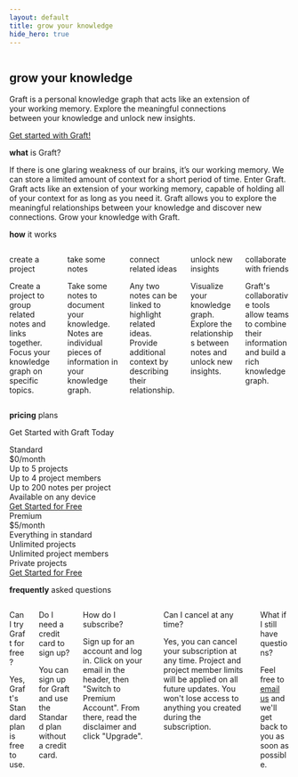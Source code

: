 ```yaml
---
layout: default
title: grow your knowledge
hide_hero: true
---
```


<section class="hero is-medium is-bold is-primary index-hero">
    <div class="hero-body">
        <div class="container">
            <div class="columns is-vcentered has-text-centered-mobile">
                <div class="column is-6">
                    <div class="is-size-4">
                        <h1 class="title is-spaced is-2 has-text-weight-light">
                            <strong class="has-text-weight-medium">grow</strong> your knowledge
                        </h1>
                        <p class="subtitle">
                            Graft is a personal knowledge graph that acts like an
                            extension of your working memory. Explore the
                            meaningful connections between your knowledge and
                            unlock new insights.
                        </p>
                        <a href="https://www.graftapp.co" class="button is-link is-inverted is-large" target="_blank">
                            Get started with Graft!
                        </a>
                    </div>
                </div>
                <div class="column is-6 is-hidden-mobile">
                    <div class="box">
                        <figure class="image is-16by9">
                            <img src="{{site_url}}/assets/images/graph.png" />
                        </figure>
                    </div>
                </div>
            </div>
        </div>
    </div>
</section>

<section class="hero is-white">
    <div class="hero-body">
        <div class="container">
            <p class="title has-text-primary has-text-centered has-text-weight-normal">
                <strong class="has-text-weight-bold">what</strong> is Graft?
            </p>
            <p class="is-size-4">
                If there is one glaring weakness of our brains, it’s our working memory.
                We can store a limited amount of context for a short period of time. Enter
                Graft. Graft acts like an extension of your working memory, capable of
                holding all of your context for as long as you need it. Graft allows you
                to explore the meaningful relationships between your knowledge and discover
                new connections. Grow your knowledge with Graft.
            </p>
        </div>
    </div>
</section>

<section class="hero has-text-primary">
    <div class="hero-body">
        <div class="container">
            <p class="title has-text-primary has-text-centered has-text-weight-normal">
                <strong class="has-text-weight-bold">how</strong> it works
            </p>
            <div class="columns is-multiline is-centered">
                <div class="column is-4 has-text-centered p-4 mb-4">
                    <div class="icon callout-icon">
                        <i class="fas fa-object-group fa-4x"></i>
                    </div>
                    <p class="title is-5 has-text-primary">create a project</p>
                    <div class="content">
                        <p>
                            Create a project to group related notes and links
                            together. Focus your knowledge graph on specific
                            topics.
                        </p>
                    </div>
                </div>
                <div class="column is-4 has-text-centered p-4 mb-4">
                    <div class="icon callout-icon">
                        <i class="fas fa-pen-fancy fa-4x"></i>
                    </div>
                    <p class="title is-5 has-text-primary">take some notes</p>
                    <div class="content">
                        <p>
                            Take some notes to document your knowledge. Notes
                            are individual pieces of information in your knowledge
                            graph.
                        </p>
                    </div>
                </div>
                <div class="column is-4 has-text-centered p-4 mb-4">
                    <div class="icon callout-icon">
                        <i class="fas fa-link fa-4x"></i>
                    </div>
                    <p class="title is-5 has-text-primary">connect related ideas</p>
                    <div class="content">
                        <p>
                            Any two notes can be linked to highlight related
                            ideas. Provide additional context by describing their
                            relationship.
                        </p>
                    </div>
                </div>
                <div class="column is-4 has-text-centered p-4 mb-4">
                    <div class="icon callout-icon">
                        <i class="fas fa-lightbulb fa-4x"></i>
                    </div>
                    <p class="title is-5 has-text-primary">unlock new insights</p>
                    <div class="content">
                        <p>
                            Visualize your knowledge graph. Explore the relationships
                            between notes and unlock new insights.
                        </p>
                    </div>
                </div>
                <div class="column is-4 has-text-centered p-4 mb-4">
                    <div class="icon callout-icon">
                        <i class="fas fa-users fa-4x"></i>
                    </div>
                    <p class="title is-5 has-text-primary">collaborate with friends</p>
                    <div class="content">
                        <p>
                            Graft's collaborative tools allow teams to combine
                            their information and build a rich knowledge graph.
                        </p>
                    </div>
                </div>
            </div>
        </div>
    </div>
</section>

<section class="hero is-white">
    <div class="hero-body">
        <div class="container">
            <p class="title is-spaced has-text-primary has-text-centered has-text-weight-normal">
                <strong class="has-text-weight-bold">pricing</strong> plans
            </p>
            <p class="subtitle has-text-centered">
                Get Started with Graft Today
            </p>
            <div>
                <div class="pricing-table">
                    <div class="pricing-plan">
                        <div class="plan-header">Standard</div>
                        <div class="plan-price"><span class="plan-price-amount"><span class="plan-price-currency">$</span>0</span>/month</div>
                        <div class="plan-items">
                            <div class="plan-item">Up to 5 projects</div>
                            <div class="plan-item">Up to 4 project members</div>
                            <div class="plan-item">Up to 200 notes per project</div>
                            <div class="plan-item">Available on any device</div>
                        </div>
                        <div class="plan-footer">
                            <a href="https://www.graftapp.co" class="button" target="_blank">
                                Get Started for Free
                            </a>
                        </div>
                    </div>
                    <div class="pricing-plan is-primary">
                        <div class="plan-header">Premium</div>
                        <div class="plan-price"><span class="plan-price-amount"><span class="plan-price-currency">$</span>5</span>/month</div>
                        <div class="plan-items">
                            <div class="plan-item">Everything in standard</div>
                            <div class="plan-item">Unlimited projects</div>
                            <div class="plan-item">Unlimited project members</div>
                            <div class="plan-item">Private projects</div>
                        </div>
                        <div class="plan-footer">
                            <a href="https://www.graftapp.co" class="button" target="_blank">
                                Get Started for Free
                            </a>
                        </div>
                    </div>
                </div>
            </div>
        </div>
    </div>
</section>

<section class="hero">
    <div class="hero-body">
        <div class="container has-text-centered">
            <p class="title is-spaced has-text-primary has-text-centered has-text-weight-normal">
                <strong class="has-text-weight-bold">frequently</strong> asked questions
            </p>
            <div class="columns is-multiline is-centered">
                <div class="column is-6 has-text-centered p-4 mb-4">
                    <p class="title is-5 has-text-primary">
                        Can I try Graft for free?
                    </p>
                    <div class="content">
                        <p>
                            Yes, Graft's Standard plan is free to use.
                        </p>
                    </div>
                </div>
                <div class="column is-6 has-text-centered p-4 mb-4">
                    <p class="title is-5 has-text-primary">
                        Do I need a credit card to sign up?
                    </p>
                    <div class="content">
                        <p>
                            You can sign up for Graft and use the Standard plan
                            without a credit card.
                        </p>
                    </div>
                </div>
                <div class="column is-6 has-text-centered p-4 mb-4">
                    <p class="title is-5 has-text-primary">
                        How do I subscribe?
                    </p>
                    <div class="content">
                        <p>
                            Sign up for an account and log in. Click on your email
                            in the header, then "Switch to Premium Account".
                            From there, read the disclaimer and click "Upgrade".
                        </p>
                    </div>
                </div>
                <div class="column is-6 has-text-centered p-4 mb-4">
                    <p class="title is-5 has-text-primary">
                        Can I cancel at any time?
                    </p>
                    <div class="content">
                        <p>
                            Yes, you can cancel your subscription at any time.
                            Project and project member limits will be applied
                            on all future updates. You won't lose access to
                            anything you created during the subscription.
                        </p>
                    </div>
                </div>
                <div class="column is-6 has-text-centered p-4 mb-4">
                    <p class="title is-5 has-text-primary">
                        What if I still have questions?
                    </p>
                    <div class="content">
                        <p>
                            Feel free to <a href="mailto:keith@graftapp.co">email us</a> and we'll get back to you as soon as possible.
                        </p>
                    </div>
                </div>
            </div>
        </div>
    </div>
</section>
